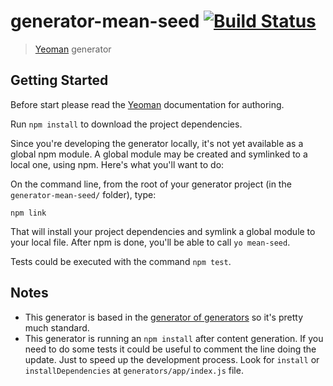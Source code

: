 # generator-mean-seed [![Build Status](https://secure.travis-ci.org/MakingSense/generator-mean-seed.png?branch=master)](https://travis-ci.org/MakingSense/generator-mean-seed)

> [Yeoman](http://yeoman.io) generator


## Getting Started

Before start please read the [Yeoman](http://yeoman.io/authoring/) documentation for authoring.

Run `npm install` to download the project dependencies.

Since you're developing the generator locally, it's not yet available as a global npm module. A global module may be created and symlinked to a local one, using npm. Here's what you'll want to do:

On the command line, from the root of your generator project (in the `generator-mean-seed/` folder), type:

`npm link`

That will install your project dependencies and symlink a global module to your local file. After npm is done, you'll be able to call `yo mean-seed`.

Tests could be executed with the command `npm test`.

## Notes

- This generator is based in the [generator of generators](https://github.com/yeoman/generator-generator) so it's pretty much standard.
- This generator is running an `npm install` after content generation. If you need to do some tests it could be useful to comment the line doing the update. Just to speed up the development process. Look for `install` or `installDependencies` at `generators/app/index.js` file.
